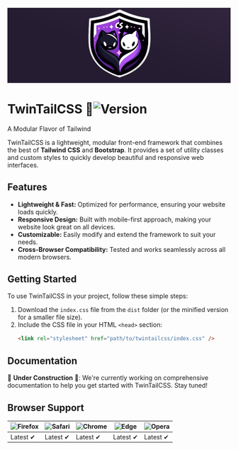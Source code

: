 [![TwinTailCSS Banner](./.github/assets/banner.png)]()

# TwinTailCSS 🐾![Version](https://img.shields.io/badge/version-1.0.0-purple)

A Modular Flavor of Tailwind

TwinTailCSS is a lightweight, modular front-end framework that combines the best of **Tailwind CSS** and **Bootstrap**. It provides a set of utility classes and custom styles to quickly develop beautiful and responsive web interfaces.

## Features

- **Lightweight & Fast:** Optimized for performance, ensuring your website loads quickly.
- **Responsive Design:** Built with mobile-first approach, making your website look great on all devices.
- **Customizable:** Easily modify and extend the framework to suit your needs.
- **Cross-Browser Compatibility:** Tested and works seamlessly across all modern browsers.

## Getting Started

To use TwinTailCSS in your project, follow these simple steps:

1. Download the `index.css` file from the `dist` folder (or the minified version for a smaller file size).
2. Include the CSS file in your HTML `<head>` section:
   ```html
   <link rel="stylesheet" href="path/to/twintailcss/index.css" />
   ```

## Documentation

🚧 **Under Construction** 🚧: We're currently working on comprehensive documentation to help you get started with TwinTailCSS. Stay tuned!

## Browser Support

| ![Firefox](https://raw.github.com/alrra/browser-logos/main/src/firefox/firefox_48x48.png) | ![Safari](https://raw.github.com/alrra/browser-logos/main/src/safari/safari_48x48.png) | ![Chrome](https://raw.github.com/alrra/browser-logos/main/src/chrome/chrome_48x48.png) | ![Edge](https://raw.github.com/alrra/browser-logos/main/src/edge/edge_48x48.png) | ![Opera](https://raw.github.com/alrra/browser-logos/main/src/opera/opera_48x48.png) |
| ----------------------------------------------------------------------------------------- | -------------------------------------------------------------------------------------- | -------------------------------------------------------------------------------------- | -------------------------------------------------------------------------------- | ----------------------------------------------------------------------------------- |
| Latest ✔                                                                                  | Latest ✔                                                                               | Latest ✔                                                                               | Latest ✔                                                                         | Latest ✔                                                                            |

